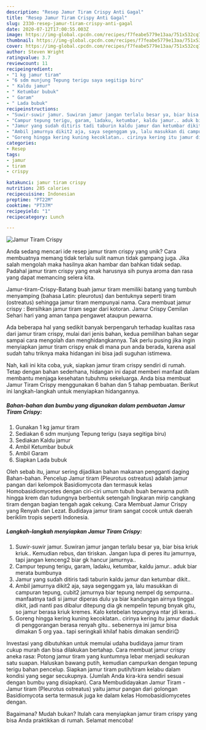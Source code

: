 ```yaml
---
description: "Resep Jamur Tiram Crispy Anti Gagal"
title: "Resep Jamur Tiram Crispy Anti Gagal"
slug: 2330-resep-jamur-tiram-crispy-anti-gagal
date: 2020-07-12T17:00:55.003Z
image: https://img-global.cpcdn.com/recipes/f7feabe5779e13aa/751x532cq70/jamur-tiram-crispy-foto-resep-utama.jpg
thumbnail: https://img-global.cpcdn.com/recipes/f7feabe5779e13aa/751x532cq70/jamur-tiram-crispy-foto-resep-utama.jpg
cover: https://img-global.cpcdn.com/recipes/f7feabe5779e13aa/751x532cq70/jamur-tiram-crispy-foto-resep-utama.jpg
author: Steven Wright
ratingvalue: 3.7
reviewcount: 11
recipeingredient:
- "1 kg jamur tiram"
- "6 sdm munjung Tepung terigu saya segitiga biru"
- " Kaldu jamur"
- " Ketumbar bubuk"
- " Garam"
- " Lada bubuk"
recipeinstructions:
- "Suwir-suwir jamur. Suwiran jamur jangan terlalu besar ya, biar bisa kriuk kriuk.. Kemudian rebus, dan tiriskan. Jangan lupa di peres itu jamurnya, tapi jangan kenceng2 biar gk hancur jamurnya.."
- "Campur tepung terigu, garam, ladaku, ketumbar, kaldu jamur.. aduk biar merata bumbunya"
- "Jamur yang sudah ditiris tadi taburin kaldu jamur dan ketumbar dikit.."
- "Ambil jamurnya dikit2 aja, saya segenggam ya, lalu masukkan di campuran tepung, cubit2 jamurnya biar tepung nempel dg sempurna.. manfaatnya tadi si jamur diperas dulu ya biar kandungan airnya tinggal dikit, jadi nanti pas dibalur ditepung dia gk nempelin tepung bnyak gitu, so jamur berasa kriuk kremes. Kalo ketebelan tepungnya ntar jdi keras.."
- "Goreng hingga kering kuning kecoklatan.. cirinya kering itu jamur diaduk di penggorangan berasa renyah gitu.. sebenernya ini jamur bisa dimakan 5 org yaa.. tapi seringkali khilaf habis dimakan sendiri😉"
categories:
- Resep
tags:
- jamur
- tiram
- crispy

katakunci: jamur tiram crispy 
nutrition: 285 calories
recipecuisine: Indonesian
preptime: "PT22M"
cooktime: "PT37M"
recipeyield: "1"
recipecategory: Lunch

---
```



![Jamur Tiram Crispy](https://img-global.cpcdn.com/recipes/f7feabe5779e13aa/751x532cq70/jamur-tiram-crispy-foto-resep-utama.jpg)

Anda sedang mencari ide resep jamur tiram crispy yang unik? Cara membuatnya memang tidak terlalu sulit namun tidak gampang juga. Jika salah mengolah maka hasilnya akan hambar dan bahkan tidak sedap. Padahal jamur tiram crispy yang enak harusnya sih punya aroma dan rasa yang dapat memancing selera kita.

Jamur-tiram-Crispy-Batang buah jamur tiram memiliki batang yang tumbuh menyamping (bahasa Latin: pleurotus) dan bentuknya seperti tiram (ostreatus) sehingga jamur tiram mempunyai nama. Cara membuat jamur crispy : Bersihkan jamur tiram segar dari kotoran. Jamur Crispy Cemilan Sehari hari yang aman tanpa pengawet ataupun pewarna.

Ada beberapa hal yang sedikit banyak berpengaruh terhadap kualitas rasa dari jamur tiram crispy, mulai dari jenis bahan, kedua pemilihan bahan segar sampai cara mengolah dan menghidangkannya. Tak perlu pusing jika ingin menyiapkan jamur tiram crispy enak di mana pun anda berada, karena asal sudah tahu triknya maka hidangan ini bisa jadi suguhan istimewa.


Nah, kali ini kita coba, yuk, siapkan jamur tiram crispy sendiri di rumah. Tetap dengan bahan sederhana, hidangan ini dapat memberi manfaat dalam membantu menjaga kesehatan tubuhmu sekeluarga. Anda bisa membuat Jamur Tiram Crispy menggunakan 6 bahan dan 5 tahap pembuatan. Berikut ini langkah-langkah untuk menyiapkan hidangannya.

<!--inarticleads1-->

##### Bahan-bahan dan bumbu yang digunakan dalam pembuatan Jamur Tiram Crispy:

1. Gunakan 1 kg jamur tiram
1. Sediakan 6 sdm munjung Tepung terigu (saya segitiga biru)
1. Sediakan  Kaldu jamur
1. Ambil  Ketumbar bubuk
1. Ambil  Garam
1. Siapkan  Lada bubuk


Oleh sebab itu, jamur sering dijadikan bahan makanan pengganti daging Bahan-bahan. Pencelup Jamur tiram (Pleurotus ostreatus) adalah jamur pangan dari kelompok Basidiomycota dan termasuk kelas Homobasidiomycetes dengan ciri-ciri umum tubuh buah berwarna putih hingga krem dan tudungnya berbentuk setengah lingkaran mirip cangkang tiram dengan bagian tengah agak cekung. Cara Membuat Jamur Crispy yang Renyah dan Lezat. Budidaya jamur tiram sangat cocok untuk daerah beriklim tropis seperti Indonesia. 

<!--inarticleads2-->

##### Langkah-langkah menyiapkan Jamur Tiram Crispy:

1. Suwir-suwir jamur. Suwiran jamur jangan terlalu besar ya, biar bisa kriuk kriuk.. Kemudian rebus, dan tiriskan. Jangan lupa di peres itu jamurnya, tapi jangan kenceng2 biar gk hancur jamurnya..
1. Campur tepung terigu, garam, ladaku, ketumbar, kaldu jamur.. aduk biar merata bumbunya
1. Jamur yang sudah ditiris tadi taburin kaldu jamur dan ketumbar dikit..
1. Ambil jamurnya dikit2 aja, saya segenggam ya, lalu masukkan di campuran tepung, cubit2 jamurnya biar tepung nempel dg sempurna.. manfaatnya tadi si jamur diperas dulu ya biar kandungan airnya tinggal dikit, jadi nanti pas dibalur ditepung dia gk nempelin tepung bnyak gitu, so jamur berasa kriuk kremes. Kalo ketebelan tepungnya ntar jdi keras..
1. Goreng hingga kering kuning kecoklatan.. cirinya kering itu jamur diaduk di penggorangan berasa renyah gitu.. sebenernya ini jamur bisa dimakan 5 org yaa.. tapi seringkali khilaf habis dimakan sendiri😉


Investasi yang dibutuhkan untuk memulai udaha budidaya jamur tiram cukup murah dan bisa dilakukan bertahap. Cara membuat jamur crispy aneka rasa: Potong jamur tiram yang kuntumnya lebar menjadi seukuran satu suapan. Haluskan bawang putih, kemudian campurkan dengan tepung terigu bahan pencelup. Siapkan jamur tiram putih/tiram kelabu dalam kondisi yang segar secukupnya. (Jumlah Anda kira-kira sendiri sesuai dengan bumbu yang disiapkan). Cara Membudidayakan Jamur Tiram - Jamur tiram (Pleurotus ostreatus) yaitu jamur pangan dari golongan Basidiomycota serta termasuk juga ke dalam kelas Homobasidiomycetes dengan. 

Bagaimana? Mudah bukan? Itulah cara menyiapkan jamur tiram crispy yang bisa Anda praktikkan di rumah. Selamat mencoba!
